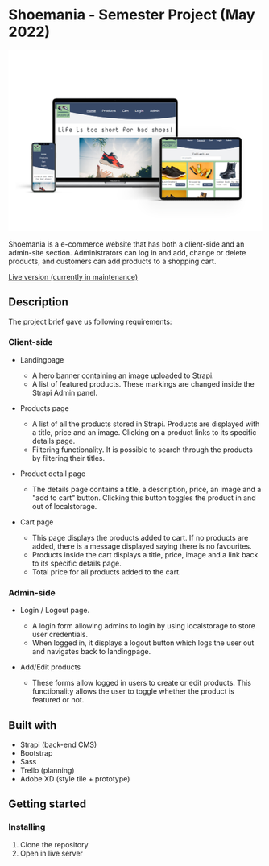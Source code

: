 # Shoemania - Semester Project (May 2022)

![mockup image of project](/images/shoemania-mockup.jpg)

Shoemania is a e-commerce website that has both a client-side and an admin-site section. Administrators can log in and add, change or delete products, and customers can add products to a shopping cart.

[Live version (currently in maintenance)](https://smselnes-shoemania.netlify.app/)

## Description

The project brief gave us following requirements:

### Client-side

- Landingpage

  - A hero banner containing an image uploaded to Strapi.
  - A list of featured products. These markings are changed inside the Strapi Admin panel.

- Products page

  - A list of all the products stored in Strapi. Products are displayed with a title, price and an image. Clicking on a product links to its specific details page.
  - Filtering functionality. It is possible to search through the products by filtering their titles.

- Product detail page

  - The details page contains a title, a description, price, an image and a "add to cart" button. Clicking this button toggles the product in and out of localstorage.

- Cart page
  - This page displays the products added to cart. If no products are added, there is a message displayed saying there is no favourites.
  - Products inside the cart displays a title, price, image and a link back to its specific details page.
  - Total price for all products added to the cart.

### Admin-side

- Login / Logout page.

  - A login form allowing admins to login by using localstorage to store user credentials.
  - When logged in, it displays a logout button which logs the user out and navigates back to landingpage.

- Add/Edit products
  - These forms allow logged in users to create or edit products. This functionality allows the user to toggle whether the product is featured or not.

## Built with

- Strapi (back-end CMS)
- Bootstrap
- Sass
- Trello (planning)
- Adobe XD (style tile + prototype)

## Getting started

### Installing

1. Clone the repository
2. Open in live server
